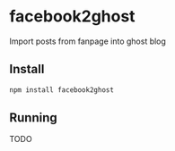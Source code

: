 # facebook2ghost

Import posts from fanpage into ghost blog

## Install
```javascript
npm install facebook2ghost
```

## Running

TODO
